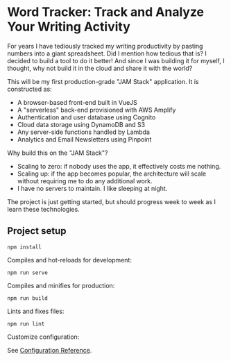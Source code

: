 # Word Tracker: Track and Analyze Your Writing Activity

For years I have tediously tracked my writing productivity by pasting
numbers into a giant spreadsheet. Did I mention how tedious that is? I
decided to build a tool to do it better! And since I was building it for
myself, I thought, why not build it in the cloud and share it with the
world?

This will be my first production-grade "JAM Stack" application. It is
constructed as:

- A browser-based front-end built in VueJS
- A "serverless" back-end provisioned with AWS Amplify
- Authentication and user database using Cognito
- Cloud data storage using DynamoDB and S3
- Any server-side functions handled by Lambda
- Analytics and Email Newsletters using Pinpoint

Why build this on the "JAM Stack"?

- Scaling to zero: if nobody uses the app, it effectively costs me nothing.
- Scaling up: if the app becomes popular, the architecture will scale without
  requiring me to do any additional work.
- I have no servers to maintain. I like sleeping at night.

The project is just getting started, but should progress week to week
as I learn these technologies.

## Project setup

```
npm install
```

Compiles and hot-reloads for development:

```
npm run serve
```

Compiles and minifies for production:

```
npm run build
```

Lints and fixes files:

```
npm run lint
```

Customize configuration:

See [Configuration Reference](https://cli.vuejs.org/config/).
